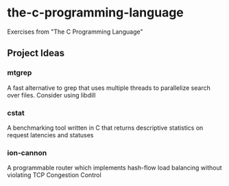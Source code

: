 # the-c-programming-language
Exercises from "The C Programming Language"

## Project Ideas

### mtgrep

A fast alternative to grep that uses multiple threads to parallelize search over files. Consider using libdill

### cstat

A benchmarking tool written in C that returns descriptive statistics on request latencies and statuses

### ion-cannon

A programmable router which implements hash-flow load balancing without violating TCP Congestion Control
